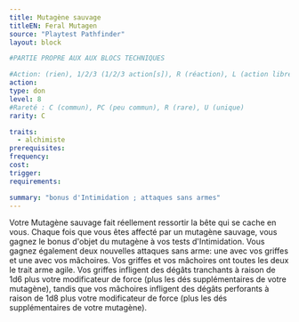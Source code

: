 ```yaml
---
title: Mutagène sauvage
titleEN: Feral Mutagen
source: "Playtest Pathfinder"
layout: block

#PARTIE PROPRE AUX AUX BLOCS TECHNIQUES

#Action: (rien), 1/2/3 (1/2/3 action[s]), R (réaction), L (action libre)
action: 
type: don
level: 8
#Rareté : C (commun), PC (peu commun), R (rare), U (unique)
rarity: C

traits:
  - alchimiste
prerequisites:
frequency: 
cost:
trigger: 
requirements:

summary: "bonus d'Intimidation ; attaques sans armes"
---
```


Votre Mutagène sauvage fait réellement ressortir la bête qui se cache en vous. Chaque fois que vous êtes affecté par un mutagène sauvage, vous gagnez le bonus d'objet du mutagène à vos tests d'Intimidation. Vous gagnez également deux nouvelles attaques sans arme: une avec vos griffes et une avec vos mâchoires. Vos griffes et vos mâchoires ont toutes les deux le trait arme agile. Vos griffes infligent des dégâts  tranchants à raison de 1d6 plus votre modificateur de force (plus les dés supplémentaires de votre mutagène), tandis que vos mâchoires infligent des dégâts perforants à raison de 1d8 plus votre modificateur de force (plus les dés supplémentaires de votre mutagène).